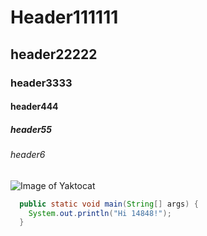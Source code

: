 # Header111111
## header22222
### header3333
#### header444
##### header55
###### header6

![Image of Yaktocat](https://octodex.github.com/images/yaktocat.png)

```java
  public static void main(String[] args) {
    System.out.println("Hi 14848!");
  }
```
